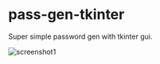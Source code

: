 # pass-gen-tkinter
Super simple password gen with tkinter gui.

![screenshot1](https://user-images.githubusercontent.com/58707230/180892069-b111e859-3578-4765-9b13-3aca54f0453a.PNG)
